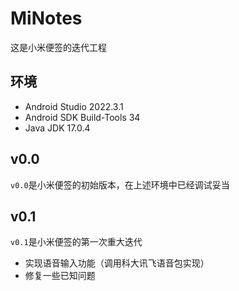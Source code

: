 # MiNotes

这是小米便签的迭代工程

## 环境

* Android Studio 2022.3.1
* Android SDK Build-Tools 34
* Java JDK 17.0.4

## v0.0

`v0.0`是小米便签的初始版本，在上述环境中已经调试妥当

## v0.1

`v0.1`是小米便签的第一次重大迭代

* 实现语音输入功能（调用科大讯飞语音包实现）
* 修复一些已知问题